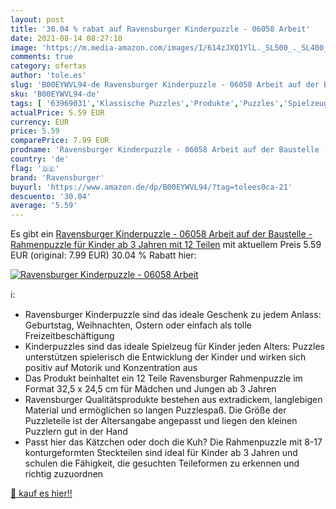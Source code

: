 ```yaml
---
layout: post
title: '30.04 % rabat auf Ravensburger Kinderpuzzle - 06058 Arbeit'
date: 2021-08-14 08:27:10
image: 'https://m.media-amazon.com/images/I/614zJXQ1YlL._SL500_._SL400_.jpg'
comments: true
category: ofertas
author: 'tole.es'
slug: 'B00EYWVL94-de Ravensburger Kinderpuzzle - 06058 Arbeit auf der Baustelle...'
sku: 'B00EYWVL94-de'
tags: [ '63969031','Klassische Puzzles','Produkte','Puzzles','Spielzeug','ravensburger', ]
actualPrice: 5.59 EUR
currency: EUR
price: 5.59
comparePrice: 7.99 EUR
prodname: 'Ravensburger Kinderpuzzle - 06058 Arbeit auf der Baustelle - Rahmenpuzzle für Kinder ab 3 Jahren  mit 12 Teilen'
country: 'de'
flag: '🇩🇪'
brand: 'Ravensburger'
buyurl: 'https://www.amazon.de/dp/B00EYWVL94/?tag=tolees0ca-21'
descuento: '30.04'
average: '5.59'
---
```


Es gibt ein [Ravensburger Kinderpuzzle - 06058 Arbeit auf der Baustelle - Rahmenpuzzle für Kinder ab 3 Jahren  mit 12 Teilen](https://www.amazon.de/dp/B00EYWVL94/?tag=tolees0ca-21) mit aktuellem Preis 5.59 EUR (original: 7.99 EUR) 30.04 % Rabatt hier:

[![Ravensburger Kinderpuzzle - 06058 Arbeit](https://m.media-amazon.com/images/I/614zJXQ1YlL._SL500_._SL400_.jpg)](https://www.amazon.de/dp/B00EYWVL94/?tag=tolees0ca-21)

ℹ️:

- Ravensburger Kinderpuzzle sind das ideale Geschenk zu jedem Anlass: Geburtstag, Weihnachten, Ostern oder einfach als tolle Freizeitbeschäftigung
- Kinderpuzzles sind das ideale Spielzeug für Kinder jeden Alters: Puzzles unterstützen spielerisch die Entwicklung der Kinder und wirken sich positiv auf Motorik und Konzentration aus
- Das Produkt beinhaltet ein 12 Teile Ravensburger Rahmenpuzzle im Format 32,5 x 24,5 cm für Mädchen und Jungen ab 3 Jahren
- Ravensburger Qualitätsprodukte bestehen aus extradickem, langlebigen Material und ermöglichen so langen Puzzlespaß. Die Größe der Puzzleteile ist der Altersangabe angepasst und liegen den kleinen Puzzlern gut in der Hand
- Passt hier das Kätzchen oder doch die Kuh? Die Rahmenpuzzle mit 8-17 konturgeformten Steckteilen sind ideal für Kinder ab 3 Jahren und schulen die Fähigkeit, die gesuchten Teileformen zu erkennen und richtig zuzuordnen

[🛒 kauf es hier!!](https://www.amazon.de/dp/B00EYWVL94/?tag=tolees0ca-21)
